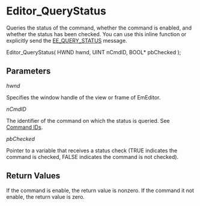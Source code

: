 # Editor\_QueryStatus

Queries the status of the command, whether the command is enabled, and whether
the status has been checked. You can use this inline function or explicitly send the [EE\_QUERY\_STATUS](../message/ee_query_status) message.

Editor\_QueryStatus( HWND hwnd, UINT nCmdID, BOOL\* pbChecked );

## Parameters

_hwnd_

Specifies the window handle of the view or frame of EmEditor.

_nCmdID_

The identifier of the command on which the status is queried. See
[Command IDs](../cmdid/index).

_pbChecked_

Pointer to a variable that receives a status check (TRUE indicates the
command is checked, FALSE indicates the command is not checked).

## Return Values

If the command is enable, the return value is nonzero. If the command it
not enable, the return value is zero.
